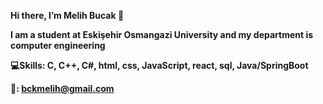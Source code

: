 <b> Hi there, I’m Melih Bucak 👋 

I am a student at Eskişehir Osmangazi University and my department is computer engineering

💻Skills: C, C++, C#, html, css, JavaScript, react, sql, Java/SpringBoot
  

📧: bckmelih@gmail.com

<!---
melihbucak/melihbucak is a ✨ special ✨ repository because its `README.md` (this file) appears on your GitHub profile.
You can click the Preview link to take a look at your changes.
--->
